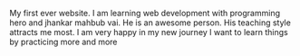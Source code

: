 My first ever website. I am learning web development with programming hero and jhankar mahbub vai. He is an awesome person. His teaching style attracts me most. I am very happy in my new journey
I want to learn things by practicing more and more

